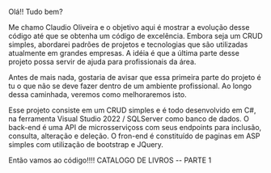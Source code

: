 Olá!! Tudo bem?

Me chamo Claudio Oliveira e o objetivo aqui é mostrar a evolução desse código até que se obtenha um código de excelência. 
Embora seja um CRUD simples, abordarei padrões de projetos e tecnologias que são utilizadas atualmente em grandes empresas.
A idéia é que a última parte desse projeto possa servir de ajuda para profissionais da área.  

Antes de mais nada, gostaria de avisar que essa primeira parte do projeto é tu o que não se deve fazer dentro de um ambiente profissional.
Ao longo dessa caminhada, veremos como melhoraremos isto.

Esse projeto consiste em um CRUD simples e é todo desenvolvido em C#, na ferramenta Visual Studio 2022 / SQLServer como banco de dados.
O back-end é uma API de microsserviçoss com seus endpoints para inclusão, consulta, alteração e deleção.
O fron-end é constituído de paginas em ASP simples com utilização de bootstrap e JQuery.

Então vamos ao código!!!!
CATALOGO DE LIVROS -- PARTE 1
